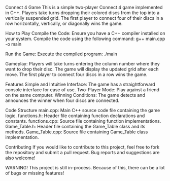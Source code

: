 Connect 4 Game
This is a simple two-player Connect 4 game implemented in C++. Players take turns dropping their colored discs from the top into a vertically suspended grid. The first player to connect four of their discs in a row horizontally, vertically, or diagonally wins the game.

How to Play
Compile the Code:
Ensure you have a C++ compiler installed on your system.
Compile the code using the following command:
g++ main.cpp -o main

Run the Game:
Execute the compiled program:
./main

Gameplay:
Players will take turns entering the column number where they want to drop their disc.
The game will display the updated grid after each move.
The first player to connect four discs in a row wins the game.

Features
Simple and Intuitive Interface: The game has a straightforward console interface for ease of use.
Two-Player Mode: Play against a friend on the same computer.
Winning Conditions: The game detects and announces the winner when four discs are connected.

Code Structure
main.cpp: Main C++ source code file containing the game logic.
functions.h: Header file containing function declarations and constants.
functions.cpp: Source file containing function implementations.
Game_Table.h: Header file containing the Game_Table class and its methods.
Game_Table.cpp: Source file containing Game_Table class implementation.

Contributing
If you would like to contribute to this project, feel free to fork the repository and submit a pull request. Bug reports and suggestions are also welcome!

WARNING!
This project is still in-process. Because of this, there can be a lot of bugs or missing features!
